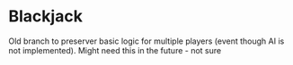 # Blackjack

Old branch to preserver basic logic for multiple players (event though AI is not implemented). Might need this in the future - not sure
